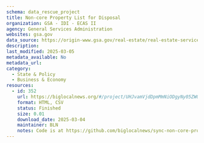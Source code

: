 ```yaml
---
schema: data_rescue_project 
title: Non-core Property List for Disposal
organization: GSA - IDI - ECAS II
agency: General Services Administration
websites: gsa.gov
data_source: https://origin-www.gsa.gov/real-estate/real-estate-services/real-property-disposition/noncore-property-list
description: 
last_modified: 2025-03-05
metadata_available: No
metadata_url: 
category:
  - State & Policy 
  - Business & Economy 
resources:
  - id: 352
    url: https://biglocalnews.org/#/project/UHJvamVjdDpmMmNiODgyNy05ZWQ2LTQzM2UtYjI4Zi00MDQ4NzQxZTI2M2I=
    format: HTML, CSV
    status: Finished
    size: 0.01
    download_date: 2025-03-04
    maintainer: BLN
    notes: Code is at https://github.com/biglocalnews/sync-non-core-properties
---
```

